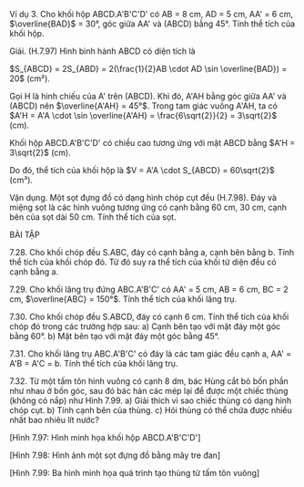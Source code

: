 Ví dụ 3. Cho khối hộp ABCD.A'B'C'D' có AB = 8 cm, AD = 5 cm, AA' = 6 cm, $\overline{BAD}$ = 30°, góc giữa AA' và (ABCD) bằng 45°. Tính thể tích của khối hộp.

Giải. (H.7.97)
Hình bình hành ABCD có diện tích là

$S_{ABCD} = 2S_{ABD} = 2(\frac{1}{2}AB \cdot AD \sin \overline{BAD}) = 20$ (cm²).

Gọi H là hình chiếu của A' trên (ABCD). Khi đó, A'AH bằng góc giữa AA' và (ABCD) nên $\overline{A'AH} = 45°$. Trong tam giác vuông A'AH, ta có $A'H = A'A \cdot \sin \overline{A'AH} = \frac{6\sqrt{2}}{2} = 3\sqrt{2}$ (cm).

Khối hộp ABCD.A'B'C'D' có chiều cao tương ứng với mặt ABCD bằng $A'H = 3\sqrt{2}$ (cm).

Do đó, thể tích của khối hộp là $V = A'A \cdot S_{ABCD} = 60\sqrt{2}$ (cm³).

Vận dụng. Một sọt đựng đồ có dạng hình chóp cụt đều (H.7.98). Đáy và miệng sọt là các hình vuông tương ứng có cạnh bằng 60 cm, 30 cm, cạnh bên của sọt dài 50 cm. Tính thể tích của sọt.

BÀI TẬP

7.28. Cho khối chóp đều S.ABC, đáy có cạnh bằng a, cạnh bên bằng b. Tính thể tích của khối chóp đó. Từ đó suy ra thể tích của khối tứ diện đều có cạnh bằng a.

7.29. Cho khối lăng trụ đứng ABC.A'B'C' có AA' = 5 cm, AB = 6 cm, BC = 2 cm, $\overline{ABC} = 150°$. Tính thể tích của khối lăng trụ.

7.30. Cho khối chóp đều S.ABCD, đáy có cạnh 6 cm. Tính thể tích của khối chóp đó trong các trường hợp sau:
a) Cạnh bên tạo với mặt đáy một góc bằng 60°.
b) Mặt bên tạo với mặt đáy một góc bằng 45°.

7.31. Cho khối lăng trụ ABC.A'B'C' có đáy là các tam giác đều cạnh a, AA' = A'B = A'C = b. Tính thể tích của khối lăng trụ.

7.32. Từ một tấm tôn hình vuông có cạnh 8 dm, bác Hùng cắt bỏ bốn phần như nhau ở bốn góc, sau đó bác hàn các mép lại để được một chiếc thùng (không có nắp) như Hình 7.99.
a) Giải thích vì sao chiếc thùng có dạng hình chóp cụt.
b) Tính cạnh bên của thùng.
c) Hỏi thùng có thể chứa được nhiều nhất bao nhiêu lít nước?

[Hình 7.97: Hình minh họa khối hộp ABCD.A'B'C'D']

[Hình 7.98: Hình ảnh một sọt đựng đồ bằng mây tre đan]

[Hình 7.99: Ba hình minh họa quá trình tạo thùng từ tấm tôn vuông]
